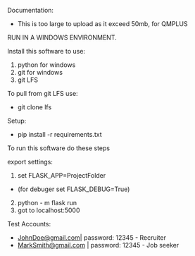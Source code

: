 Documentation:
- This is too large to upload as it exceed 50mb, for QMPLUS

RUN IN A WINDOWS ENVIRONMENT.

Install this software to use:
1. python for windows
2. git for windows 
3. git LFS

To pull from git LFS use:
- git clone lfs

Setup:
- pip install -r requirements.txt 

To run this software do these steps

export settings:
1. set FLASK_APP=ProjectFolder
- (for debuger set FLASK_DEBUG=True)
2. python - m flask run
3. got to localhost:5000

Test Accounts:
- JohnDoe@gmail.com| password: 12345 - Recruiter
- MarkSmith@gmail.com | password: 12345 - Job seeker

